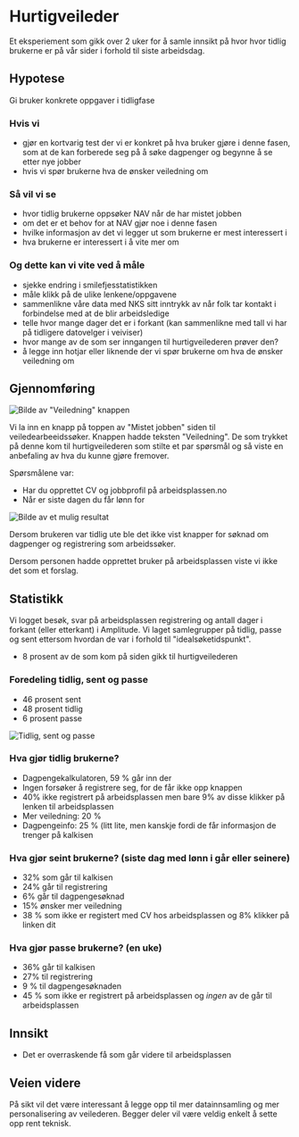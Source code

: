 <div className="container mx-auto">

# Hurtigveileder

Et eksperiement som gikk over 2 uker for å samle innsikt på hvor hvor tidlig brukerne er på vår sider i forhold til siste arbeidsdag.

## Hypotese

Gi bruker konkrete oppgaver i tidligfase

### Hvis vi
- gjør en kortvarig test der vi er konkret på hva bruker gjøre i denne fasen, som at de kan forberede seg på å søke dagpenger og begynne å se etter nye jobber
- hvis vi spør brukerne hva de ønsker veiledning om

### Så vil vi se
- hvor tidlig brukerne oppsøker NAV når de har mistet jobben
- om det er et behov for at NAV gjør noe i denne fasen
- hvilke informasjon av det vi legger ut som brukerne er mest interessert i
- hva brukerne er interessert i å vite mer om

### Og dette kan vi vite ved å måle
- sjekke endring i smilefjesstatistikken
- måle klikk på de ulike lenkene/oppgavene
- sammenlikne våre data med NKS sitt inntrykk av når folk tar kontakt i forbindelse med at de blir arbeidsledige
- telle hvor mange dager det er i forkant (kan sammenlikne med tall vi har på tidligere datovelger i veiviser)
- hvor mange av de som ser inngangen til hurtigveilederen prøver den?
- å legge inn hotjar eller liknende der vi spør brukerne om hva de ønsker veiledning om

## Gjennomføring

![Bilde av "Veiledning" knappen](/images/muligheter/hurtigveileder/inngang-til-hurtigveileder.png)

Vi la inn en knapp på toppen av "Mistet jobben" siden til veiledearbeeidssøker.
Knappen hadde teksten "Veiledning". De som trykket på denne kom til hurtigveilederen som stilte et par spørsmål og så viste en anbefaling av hva du kunne gjøre fremover.

Spørsmålene var:
- Har du opprettet CV og jobbprofil på arbeidsplassen.no
- Når er siste dagen du får lønn for

![Bilde av et mulig resultat](/images/muligheter/hurtigveileder/mulig-resultat-av-veileder.png)

Dersom brukeren var tidlig ute ble det ikke vist knapper for søknad om dagpenger og registrering som arbeidssøker.

Dersom personen hadde opprettet bruker på arbeidsplassen viste vi ikke det som et forslag.

## Statistikk

Vi logget besøk, svar på arbeidsplassen registrering og antall dager i forkant (eller etterkant) i Amplitude. Vi laget samlegrupper på tidlig, passe og sent ettersom hvordan de var i forhold til "idealsøketidspunkt".

- 8 prosent av de som kom på siden gikk til hurtigveilederen

### Foredeling tidlig, sent og passe

- 46 prosent sent
- 48 prosent tidlig
- 6 prosent passe

![Tidlig, sent og passe](/images/muligheter/hurtigveileder/besok-og-fordeling.png)
 
### Hva gjør tidlig brukerne?
- Dagpengekalkulatoren, 59 % går inn der
- Ingen forsøker å registrere seg, for de får ikke opp knappen
- 40% ikke registrert på arbeidsplassen men bare 9% av disse klikker på lenken til arbeidsplassen
- Mer veiledning: 20 %
- Dagpengeinfo: 25 % (litt lite, men kanskje fordi de får informasjon de trenger på kalkisen
 
### Hva gjør seint brukerne? (siste dag med lønn i går eller seinere)
- 32% som går til kalkisen
- 24% går til registrering
- 6% går til dagpengesøknad
- 15% ønsker mer veiledning
- 38 % som ikke er registert med CV hos arbeidsplassen og 8% klikker på linken dit

### Hva gjør passe brukerne? (en uke)
- 36% går til kalkisen
- 27% til registrering
- 9 % til dagpengesøknaden
- 45 % som ikke er registrert på arbeidsplassen og *ingen* av de går til arbeidsplassen

## Innsikt

- Det er overraskende få som går videre til arbeidsplassen 

## Veien videre

På sikt vil det være interessant å legge opp til mer datainnsamling og mer personalisering av veilederen. Begger deler vil være veldig enkelt å sette opp rent teknisk.

</div>